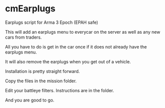 # cmEarplugs
Earplugs script for Arma 3 Epoch (EPAH safe)

This will add an earplugs menu to everycar on the server as well as any new cars from traders.

All you have to do is get in the car once if it does not already have the earplugs menu.

It will also remove the earplugs when you get out of a vehicle.


Installation is pretty straight forward.

Copy the files in the mission folder.

Edit your battleye filters. Instructions are in the folder.

And you are good to go.
